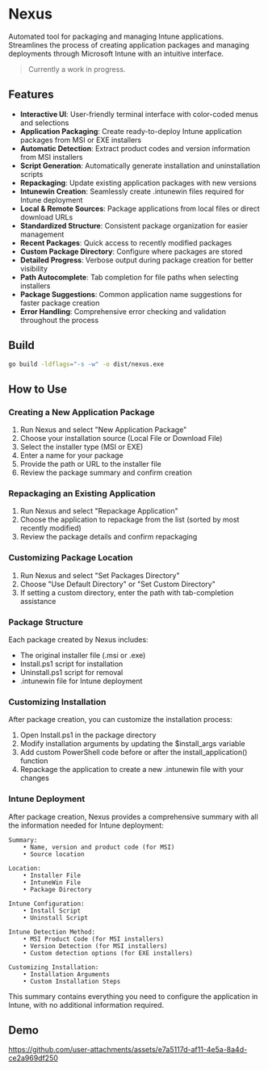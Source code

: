 # Nexus

Automated tool for packaging and managing Intune applications. Streamlines the process of creating application packages and managing deployments through Microsoft Intune with an intuitive interface.

> Currently a work in progress.

## Features

- **Interactive UI**: User-friendly terminal interface with color-coded menus and selections
- **Application Packaging**: Create ready-to-deploy Intune application packages from MSI or EXE installers
- **Automatic Detection**: Extract product codes and version information from MSI installers
- **Script Generation**: Automatically generate installation and uninstallation scripts
- **Repackaging**: Update existing application packages with new versions
- **Intunewin Creation**: Seamlessly create .intunewin files required for Intune deployment
- **Local & Remote Sources**: Package applications from local files or direct download URLs
- **Standardized Structure**: Consistent package organization for easier management
- **Recent Packages**: Quick access to recently modified packages
- **Custom Package Directory**: Configure where packages are stored
- **Detailed Progress**: Verbose output during package creation for better visibility
- **Path Autocomplete**: Tab completion for file paths when selecting installers
- **Package Suggestions**: Common application name suggestions for faster package creation
- **Error Handling**: Comprehensive error checking and validation throughout the process

## Build

```bash
go build -ldflags="-s -w" -o dist/nexus.exe
```

## How to Use

### Creating a New Application Package

1. Run Nexus and select "New Application Package"
2. Choose your installation source (Local File or Download File)
3. Select the installer type (MSI or EXE)
4. Enter a name for your package
5. Provide the path or URL to the installer file
6. Review the package summary and confirm creation

### Repackaging an Existing Application

1. Run Nexus and select "Repackage Application"
2. Choose the application to repackage from the list (sorted by most recently modified)
3. Review the package details and confirm repackaging

### Customizing Package Location

1. Run Nexus and select "Set Packages Directory"
2. Choose "Use Default Directory" or "Set Custom Directory"
3. If setting a custom directory, enter the path with tab-completion assistance

### Package Structure

Each package created by Nexus includes:

- The original installer file (.msi or .exe)
- Install.ps1 script for installation
- Uninstall.ps1 script for removal
- .intunewin file for Intune deployment

### Customizing Installation

After package creation, you can customize the installation process:

1. Open Install.ps1 in the package directory
2. Modify installation arguments by updating the $install_args variable
3. Add custom PowerShell code before or after the install_application() function
4. Repackage the application to create a new .intunewin file with your changes

### Intune Deployment

After package creation, Nexus provides a comprehensive summary with all the information needed for Intune deployment:

```plaintext
Summary:
    • Name, version and product code (for MSI)
    • Source location

Location:
    • Installer File
    • IntuneWin File
    • Package Directory

Intune Configuration:
    • Install Script
    • Uninstall Script

Intune Detection Method:
    • MSI Product Code (for MSI installers)
    • Version Detection (for MSI installers)
    • Custom detection options (for EXE installers)

Customizing Installation:
    • Installation Arguments
    • Custom Installation Steps
```

This summary contains everything you need to configure the application in Intune, with no additional information required.

## Demo

https://github.com/user-attachments/assets/e7a5117d-af11-4e5a-8a4d-ce2a969df250

